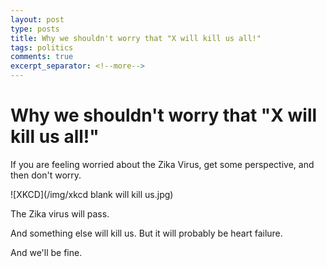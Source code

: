 ```yaml
---
layout: post
type: posts
title: Why we shouldn't worry that "X will kill us all!"
tags: politics
comments: true
excerpt_separator: <!--more-->
---
```


# Why we shouldn't worry that "X will kill us all!"

If you are feeling worried about the Zika Virus, get some perspective, and then don't worry. 

![XKCD](/img/xkcd blank will kill us.jpg)

<!--more-->

The Zika virus will pass. 

And something else will kill us. But it will probably be heart failure. 

And we'll be fine. 
